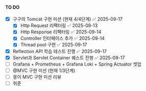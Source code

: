 #### TO DO
- [x] 구구의 Tomcat 구현 미션 (현재 4/4단계) ✅ 2025-09-17
	- [x] Http Request 리팩터링 ✅ 2025-09-13
	- [x] Http Response 리팩터링 ✅ 2025-09-14
	- [x] Controller 인터페이스 추가 ✅ 2025-09-14
	- [x] Thread pool 구현 ✅ 2025-09-17
- [x] Reflection API 학습 테스트 진행 ✅ 2025-09-17
- [x] Servlet과 Servlet Container 퀘스트 진행 ✅ 2025-09-17
- [ ] Grafana + Prometheus + Grafana Loki + Spring Actuator 셋업
- [ ] @MVC 구현 미션 (현재 1/3단계)
- [ ] 몽이 MVC 구현 미션 리뷰
- [ ] 취준
